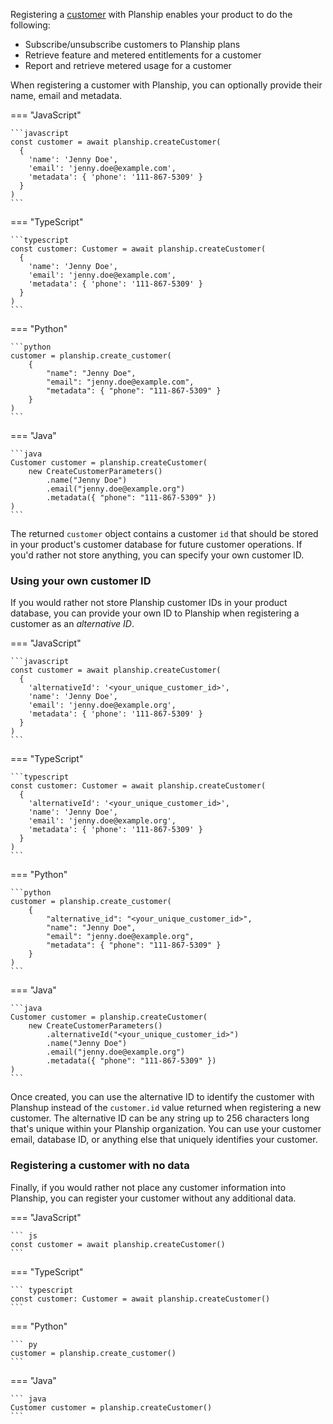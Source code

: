 Registering a [customer](../concepts/customers.md) with Planship enables your product to do the following:

 - Subscribe/unsubscribe customers to Planship plans
 - Retrieve feature and metered entitlements for a customer
 - Report and retrieve metered usage for a customer

When registering a customer with Planship, you can optionally provide their name, email and metadata.

=== "JavaScript"

    ```javascript
    const customer = await planship.createCustomer(
      {
        'name': 'Jenny Doe',
        'email': 'jenny.doe@example.com',
        'metadata': { 'phone': '111-867-5309' }
      }
    )
    ```

=== "TypeScript"

    ```typescript
    const customer: Customer = await planship.createCustomer(
      {
        'name': 'Jenny Doe',
        'email': 'jenny.doe@example.com',
        'metadata': { 'phone': '111-867-5309' }
      }
    )
    ```

=== "Python"

    ```python
    customer = planship.create_customer(
        {
            "name": "Jenny Doe",
            "email": "jenny.doe@example.com",
            "metadata": { "phone": "111-867-5309" }
        }
    )
    ```

=== "Java"

    ```java
    Customer customer = planship.createCustomer(
        new CreateCustomerParameters()
            .name("Jenny Doe")
            .email("jenny.doe@example.org")
            .metadata({ "phone": "111-867-5309" })
    )
    ```

The returned `customer` object contains a customer `id` that should be stored in your product's customer database for future customer operations. If you'd rather not store anything, you can specify your own customer ID.

### Using your own customer ID

If you would rather not store Planship customer IDs in your product database, you can provide your own ID to Planship when registering a customer as an _alternative ID_.

=== "JavaScript"

    ```javascript
    const customer = await planship.createCustomer(
      {
        'alternativeId': '<your_unique_customer_id>',
        'name': 'Jenny Doe',
        'email': 'jenny.doe@example.org',
        'metadata': { 'phone': '111-867-5309' }
      }
    )
    ```

=== "TypeScript"

    ```typescript
    const customer: Customer = await planship.createCustomer(
      {
        'alternativeId': '<your_unique_customer_id>',
        'name': 'Jenny Doe',
        'email': 'jenny.doe@example.org',
        'metadata': { 'phone': '111-867-5309' }
      }
    )
    ```

=== "Python"

    ```python
    customer = planship.create_customer(
        {
            "alternative_id": "<your_unique_customer_id>",
            "name": "Jenny Doe",
            "email": "jenny.doe@example.org",
            "metadata": { "phone": "111-867-5309" }
        }
    )
    ```

=== "Java"

    ```java
    Customer customer = planship.createCustomer(
        new CreateCustomerParameters()
            .alternativeId("<your_unique_customer_id>")
            .name("Jenny Doe")
            .email("jenny.doe@example.org")
            .metadata({ "phone": "111-867-5309" })
    )
    ```

Once created, you can use the alternative ID to identify the customer with Planshup instead of the `customer.id` value returned when registering a new customer. The alternative ID can be any string up to 256 characters long that's unique within your Planship organization. You can use your customer email, database ID, or anything else that uniquely identifies your customer.

### Registering a customer with no data

Finally, if you would rather not place any customer information into Planship, you can register your customer without any additional data.

=== "JavaScript"

    ``` js
    const customer = await planship.createCustomer()
    ```

=== "TypeScript"

    ``` typescript
    const customer: Customer = await planship.createCustomer()
    ```


=== "Python"

    ``` py
    customer = planship.create_customer()
    ```

=== "Java"

    ``` java
    Customer customer = planship.createCustomer()
    ```
